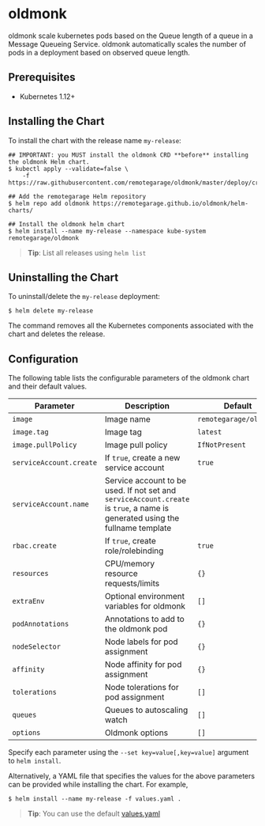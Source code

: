 # oldmonk

oldmonk scale kubernetes pods based on the Queue length of a queue in a Message Queueing Service. oldmonk automatically scales the number of pods in a deployment based on observed queue length.

## Prerequisites

- Kubernetes 1.12+

## Installing the Chart

To install the chart with the release name `my-release`:

```console
## IMPORTANT: you MUST install the oldmonk CRD **before** installing the oldmonk Helm chart.
$ kubectl apply --validate=false \
    -f https://raw.githubusercontent.com/remotegarage/oldmonk/master/deploy/crds/oldmonk.remotegarage.in_queueautoscalers_crd.yaml

## Add the remotegarage Helm repository
$ helm repo add oldmonk https://remotegarage.github.io/oldmonk/helm-charts/

## Install the oldmonk helm chart
$ helm install --name my-release --namespace kube-system remotegarage/oldmonk
```
> **Tip**: List all releases using `helm list`

## Uninstalling the Chart

To uninstall/delete the `my-release` deployment:

```console
$ helm delete my-release
```

The command removes all the Kubernetes components associated with the chart and deletes the release.

## Configuration

The following table lists the configurable parameters of the oldmonk chart and their default values.

| Parameter | Description | Default |
| --------- | ----------- | ------- |
| `image` | Image name | `remotegarage/oldmonk` |
| `image.tag` | Image tag | `latest` |
| `image.pullPolicy` | Image pull policy | `IfNotPresent` |
| `serviceAccount.create` | If `true`, create a new service account | `true` |
| `serviceAccount.name` | Service account to be used. If not set and `serviceAccount.create` is `true`, a name is generated using the fullname template |
| `rbac.create` | If `true`, create role/rolebinding | `true` |
| `resources` | CPU/memory resource requests/limits | `{}` |
| `extraEnv` | Optional environment variables for oldmonk | `[]` |
| `podAnnotations` | Annotations to add to the oldmonk pod | `{}` |
| `nodeSelector` | Node labels for pod assignment | `{}` |
| `affinity` | Node affinity for pod assignment | `{}` |
| `tolerations` | Node tolerations for pod assignment | `[]` |
| `queues` | Queues to autoscaling watch | `[]` |
| `options` | Oldmonk options | `[]` |

Specify each parameter using the `--set key=value[,key=value]` argument to `helm install`.

Alternatively, a YAML file that specifies the values for the above parameters can be provided while installing the chart. For example,

```console
$ helm install --name my-release -f values.yaml .
```
> **Tip**: You can use the default [values.yaml](values.yaml)